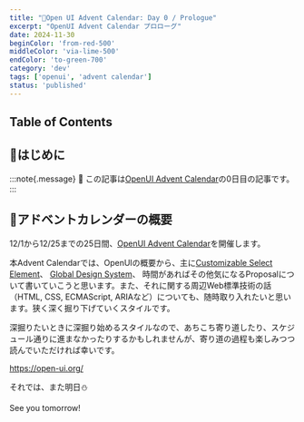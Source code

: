 ```yaml
---
title: "🎄Open UI Advent Calendar: Day 0 / Prologue"
excerpt: "OpenUI Advent Calendar プロローグ"
date: 2024-11-30
beginColor: 'from-red-500'
middleColor: 'via-lime-500'
endColor: 'to-green-700'
category: 'dev'
tags: ['openui', 'advent calendar']
status: 'published'
---
```

## Table of Contents

## 🎄はじめに

:::note{.message}
🎄 この記事は[OpenUI Advent Calendar](https://adventar.org/calendars/10293)の0日目の記事です。
:::

## 🎄アドベントカレンダーの概要

12/1から12/25までの25日間、[OpenUI Advent Calendar](https://adventar.org/calendars/10293)を開催します。

本Advent Calendarでは、OpenUIの概要から、主に[Customizable Select Element](https://open-ui.org/components/customizableselect/)、 [Global Design System](https://github.com/openui/design-system)、 時間があればその他気になるProposalについて書いていこうと思います。また、それに関する周辺Web標準技術の話（HTML, CSS, ECMAScript, ARIAなど）についても、随時取り入れたいと思います。狭く深く掘り下げていくスタイルです。

深掘りたいときに深掘り始めるスタイルなので、あちこち寄り道したり、スケジュール通りに進まなかったりするかもしれませんが、寄り道の過程も楽しみつつ読んでいただければ幸いです。

<https://open-ui.org/>

それでは、また明日⛄

See you tomorrow!
